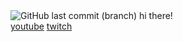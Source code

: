 <head>
  <link rel="shortcut icon" type="image/x-icon" href="favicon.ico">
  </head>
  <img alt="GitHub last commit (branch)" src="https://img.shields.io/github/last-commit/badgeminer/badgeminer.github.io/man?style=plastic">
hi there!<br>
<a href="https://www.youtube.com/channel/UCjAvDTreaiy5hI0sdLPQh3g">youtube</a> <a href="https://www.twitch.tv/badgeminer2streams">twitch</a>
